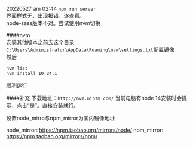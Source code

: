 20220527 am 02:44
`npm run server`  
界面样式无，出现报错，遂查看。  
node-sass版本不对。尝试使用nvm切换  

####nvm   
安装其他版本之前去这个目录`C:\Users\Administrator\AppData\Roaming\nvm\settings.txt`配置镜像  
然后
```
nvm list
nvm install 10.24.1
```
顺利运行

####补充
下载地址：`http://nvm.uihtm.com/`
当前电脑有node 14安装时会提示，点击“是”。直接安装就行。

设置node_mirro与npm_mirror为国内镜像地址

node_mirror: https://npm.taobao.org/mirrors/node/
npm_mirror: https://npm.taobao.org/mirrors/npm/